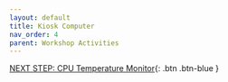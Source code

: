 ```yaml
---
layout: default
title: Kiosk Computer
nav_order: 4
parent: Workshop Activities
---
```


[NEXT STEP: CPU Temperature Monitor](act-4.html){: .btn .btn-blue }

